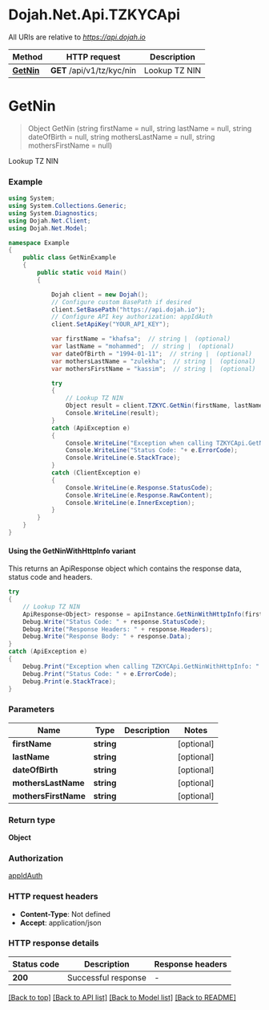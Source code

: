 # Dojah.Net.Api.TZKYCApi

All URIs are relative to *https://api.dojah.io*

| Method | HTTP request | Description |
|--------|--------------|-------------|
| [**GetNin**](TZKYCApi.md#getnin) | **GET** /api/v1/tz/kyc/nin | Lookup TZ NIN |

<a name="getnin"></a>
# **GetNin**
> Object GetNin (string firstName = null, string lastName = null, string dateOfBirth = null, string mothersLastName = null, string mothersFirstName = null)

Lookup TZ NIN

### Example
```csharp
using System;
using System.Collections.Generic;
using System.Diagnostics;
using Dojah.Net.Client;
using Dojah.Net.Model;

namespace Example
{
    public class GetNinExample
    {
        public static void Main()
        {

            Dojah client = new Dojah();
            // Configure custom BasePath if desired
            client.SetBasePath("https://api.dojah.io");
            // Configure API key authorization: appIdAuth
            client.SetApiKey("YOUR_API_KEY");

            var firstName = "khafsa";  // string |  (optional) 
            var lastName = "mohammed";  // string |  (optional) 
            var dateOfBirth = "1994-01-11";  // string |  (optional) 
            var mothersLastName = "zulekha";  // string |  (optional) 
            var mothersFirstName = "kassim";  // string |  (optional) 

            try
            {
                // Lookup TZ NIN
                Object result = client.TZKYC.GetNin(firstName, lastName, dateOfBirth, mothersLastName, mothersFirstName);
                Console.WriteLine(result);
            }
            catch (ApiException e)
            {
                Console.WriteLine("Exception when calling TZKYCApi.GetNin: " + e.Message);
                Console.WriteLine("Status Code: "+ e.ErrorCode);
                Console.WriteLine(e.StackTrace);
            }
            catch (ClientException e)
            {
                Console.WriteLine(e.Response.StatusCode);
                Console.WriteLine(e.Response.RawContent);
                Console.WriteLine(e.InnerException);
            }
        }
    }
}
```

#### Using the GetNinWithHttpInfo variant
This returns an ApiResponse object which contains the response data, status code and headers.

```csharp
try
{
    // Lookup TZ NIN
    ApiResponse<Object> response = apiInstance.GetNinWithHttpInfo(firstName, lastName, dateOfBirth, mothersLastName, mothersFirstName);
    Debug.Write("Status Code: " + response.StatusCode);
    Debug.Write("Response Headers: " + response.Headers);
    Debug.Write("Response Body: " + response.Data);
}
catch (ApiException e)
{
    Debug.Print("Exception when calling TZKYCApi.GetNinWithHttpInfo: " + e.Message);
    Debug.Print("Status Code: " + e.ErrorCode);
    Debug.Print(e.StackTrace);
}
```

### Parameters

| Name | Type | Description | Notes |
|------|------|-------------|-------|
| **firstName** | **string** |  | [optional]  |
| **lastName** | **string** |  | [optional]  |
| **dateOfBirth** | **string** |  | [optional]  |
| **mothersLastName** | **string** |  | [optional]  |
| **mothersFirstName** | **string** |  | [optional]  |

### Return type

**Object**

### Authorization

[appIdAuth](../README.md#appIdAuth)

### HTTP request headers

 - **Content-Type**: Not defined
 - **Accept**: application/json


### HTTP response details
| Status code | Description | Response headers |
|-------------|-------------|------------------|
| **200** | Successful response |  -  |

[[Back to top]](#) [[Back to API list]](../README.md#documentation-for-api-endpoints) [[Back to Model list]](../README.md#documentation-for-models) [[Back to README]](../README.md)

